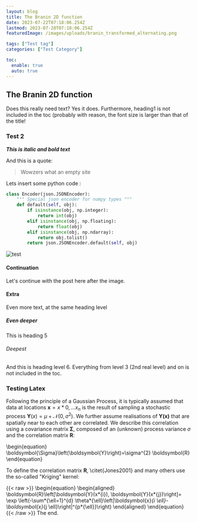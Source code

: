 ```yaml
---
layout: blog
title: The Branin 2D function
date: 2023-07-22T07:18:06.254Z
lastmod: 2023-07-28T07:18:06.254Z
featuredImage: /images/uploads/branin_transformed_alternating.png

tags: ["Test tag"]
categories: ["Test Category"]

toc:
  enable: true
  auto: true
---
```

## The Branin 2D function

D﻿oes this really need text? Yes it does. Furthermore, heading1 is not included in the toc (probably with reason, the font size is larger than that of the title!

### T﻿est 2

***T﻿his is italic and bold text***

A﻿nd this is a quote:

> W﻿owzers what an empty site

L﻿ets insert some python code :


```python
class Encoder(json.JSONEncoder):
    """ Special json encoder for numpy types """
    def default(self, obj):
        if isinstance(obj, np.integer):
            return int(obj)
        elif isinstance(obj, np.floating):
            return float(obj)
        elif isinstance(obj, np.ndarray):
            return obj.tolist()
        return json.JSONEncoder.default(self, obj)
```

![test](/images/uploads/branin_transformed_alternating.png "The Branin 2d Function plotted inline")

#### C﻿ontinuation

L﻿et's continue with the post here after the image.

#### E﻿xtra

E﻿ven more text, at the same heading level

##### E﻿ven deeper

T﻿his is heading 5

###### D﻿eepest 

A﻿nd this is heading level 6. Everything from level 3 (2nd real level) and on is not included in the toc.

### T﻿esting Latex

Following the principle of a Gaussian Process, it is typically assumed that data at locations $\mathbf{x}={x*0,...x_n}$ is the result of sampling a stochastic process $\boldsymbol{Y}(x) = \mu + \mathcal{N}(0,\sigma^2)$. We further assume realisations of $\boldsymbol{Y(x)}$ that are spatially near to each other are correlated. We describe this correlation using a covariance matrix $\boldsymbol{\Sigma}$, composed of an (unknown) process variance $\sigma$ and the correlation matrix $\boldsymbol{R}$:

\begin{equation}
\boldsymbol{\Sigma}\left(\boldsymbol{Y}\right)=\sigma^{2} \boldsymbol{R}
\end{equation}

To define the correlation matrix $\boldsymbol{R}$, \citet{Jones2001} and many others use the so-called "Kriging" kernel:

{{< raw >}}
\begin{equation}
\begin{aligned}
\boldsymbol{R}\left[\boldsymbol{Y}(x*{i}), \boldsymbol{Y}(x*{j})\right]=
\exp \left(-\sum*{\ell=1}^{d} \theta*{\ell}\left|\boldsymbol{x}*{i \ell}-\boldsymbol{x}*{j \ell}\right|^{p*{\ell}}\right)
\end{aligned}
\end{equation}
{{< /raw >}}
T﻿he end.